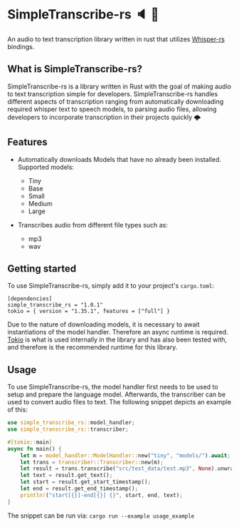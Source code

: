 # SimpleTranscribe-rs 🔈 📖
An audio to text transcription library written in rust that utilizes [Whisper-rs](https://github.com/tazz4843/whisper-rs) bindings.

## What is SimpleTranscribe-rs?
SimpleTranscribe-rs is a library written in Rust with the goal of making audio to text transcription simple for developers. SimpleTranscribe-rs handles different aspects of transcription ranging from automatically downloading required whisper text to speech models, to parsing audio files, allowing developers to incorporate transcription in their projects quickly 🌩️

## Features
- Automatically downloads Models that have no already been installed. Supported models:
    - Tiny
    - Base
    - Small
    - Medium
    - Large

- Transcribes audio from different file types such as:
  - mp3
  - wav 


## Getting started
To use SimpleTranscribe-rs, simply add it to your project's `cargo.toml`:
```
[dependencies]
simple_transcribe_rs = "1.0.1"
tokio = { version = "1.35.1", features = ["full"] }
```

Due to the nature of downloading models, it is necessary to await instantiations of the model handler. Therefore an async runtime is required.
[Tokio](https://github.com/tokio-rs/tokio) is what is used internally in the library and has also been tested with, and therefore is the recommended runtime for this library.

## Usage
To use SimpleTranscribe-rs, the model handler first needs to be used to setup and prepare the language model. Afterwards, the transcriber can be used to 
convert audio files to text. The following snippet depicts an example of this:

```rust
use simple_transcribe_rs::model_handler;
use simple_transcribe_rs::transcriber;

#[tokio::main]
async fn main() {
    let m = model_handler::ModelHandler::new("tiny", "models/").await;
    let trans = transcriber::Transcriber::new(m);
    let result = trans.transcribe("src/test_data/test.mp3", None).unwrap();
    let text = result.get_text();
    let start = result.get_start_timestamp();
    let end = result.get_end_timestamp();
    println!("start[{}]-end[{}] {}", start, end, text);
}
```

The snippet can be run via:
```cargo run --example usage_example```
